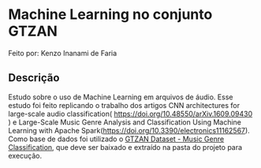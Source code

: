 # Machine Learning no conjunto GTZAN

Feito por: Kenzo Inanami de Faria

## Descrição

Estudo sobre o uso de Machine Learning em arquivos de áudio. Esse estudo foi feito replicando
o trabalho dos artigos CNN architectures for large-scale audio classification(
https://doi.org/10.48550/arXiv.1609.09430
) e Large-Scale Music Genre Analysis and Classification Using
Machine Learning with Apache Spark(https://doi.org/10.3390/electronics11162567). Como base de dados foi utilizado o [GTZAN Dataset - Music Genre Classification](https://www.kaggle.com/datasets/andradaolteanu/gtzan-dataset-music-genre-classification), que deve ser baixado e extraído na pasta do projeto para execução.
